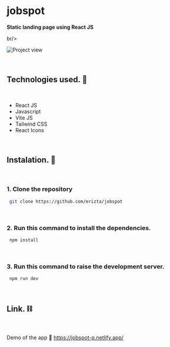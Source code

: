 # jobspot

**Static landing page using React JS** <br/>

br/>

![Project view](https://www.linkpicture.com/q/Screenshot-2023-05-22-212625.png)

<br/>

## Technologies used. 🧪
<br/>

-  React JS
-  Javascript
-  Vite JS
-  Tailwind CSS
-  React Icons

<br/>

## Instalation. 🚀
<br/>

### 1. Clone the repository

```bash
 git clone https://github.com/erizta/jobspot
```
<br/>

### 2. Run this command to install the dependencies.

```bash
 npm install
```
<br/>


### 3. Run this command to raise the development server.

```bash
 npm run dev
```

<br/>

## Link. ⛓️
<br/>

Demo of the app 🔗 https://jobspot-p.netlify.app/

